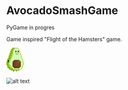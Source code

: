 # AvocadoSmashGame
PyGame in progres

Game inspired "Flight of the Hamsters" game.

![alt text](https://github.com/kr1s6/AvocadoSmashGame/blob/main/Assets/Player/avocado-right.png)

![alt text](https://data.gameflare.com/games/143/fi9kcQSB5vU9b9-400-300.jpg)
